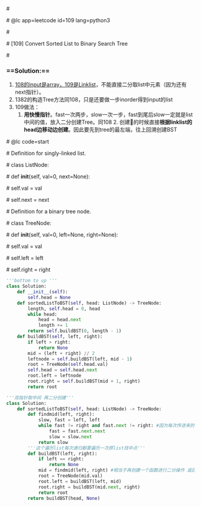 \#

\# @lc app=leetcode id=109 lang=python3

\#

\# [109] Convert Sorted List to Binary Search Tree

\#

### ==Solution:==

1. <u>108的input是array，109是Linklist</u>，不能直接二分取list中元素（因为还有next指针）。
2. 1382的构造Tree方法同108，只是还要做一步inorder得到input的list
3. 109做法：
   	1. **用快慢指针**。fast一次两步，slow一次一步，fast到尾后slow一定就是list中间的值，放入二分创建Tree。同108
    	2. 创建🌲的时候直接**根据linklist的head边移动边创建**。因此要先到tree的最左端，往上回溯创建BST

\# @lc code=start

\# Definition for singly-linked list.

\# class ListNode:

\#     def __init__(self, val=0, next=None):

\#         self.val = val

\#         self.next = next

\# Definition for a binary tree node.

\# class TreeNode:

\#     def __init__(self, val=0, left=None, right=None):

\#         self.val = val

\#         self.left = left

\#         self.right = right

```python
'''bottom to up '''
class Solution:
	def __init__(self):
        self.head = None
    def sortedListToBST(self, head: ListNode) -> TreeNode:
        length, self.head = 0, head
        while head:
            head = head.next
            length += 1
        return self.buildBST(0, length - 1)
    def buildBST(self, left, right):
        if left > right:
            return None
        mid = (left + right) // 2
        leftnode = self.buildBST(left, mid - 1)
        root = TreeNode(self.head.val)
        self.head = self.head.next
        root.left = leftnode
        root.right = self.buildBST(mid + 1, right)
        return root
```

```python
'''双指针取中间 再二分创建'''
class Solution:
	def sortedListToBST(self, head: ListNode) -> TreeNode:
        def findmid(left, right):
            slow, fast = left, left
            while fast != right and fast.next != right: #因为每次传进来的list都不同，所以要设置两个传入参数
                fast = fast.next.next
                slow = slow.next
            return slow
        '''这个遍历list每次递归都要遍历一次原list找中点'''
        def buildBST(left, right):
            if left == right:
                return None
            mid = findmid(left, right) #相当于再创建一个函数进行二分操作 返回的是一个带指针的结点
            root = TreeNode(mid.val)
            root.left = buildBST(left, mid)
            root.right = buildBST(mid.next, right)
            return root
        return buildBST(head, None)
            
```



